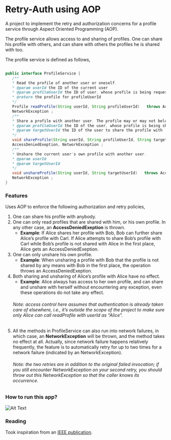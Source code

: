 # Retry-Auth using AOP
A project to implement the retry and authorization concerns for a profile service through Aspect Oriented Programming (AOP).

The profile service allows access to and sharing of profiles. One can share his profile with others, and can share with others the profiles he is shared with too.

The profile service is defined as follows,
```java

public interface ProfileService { 
   /**
   * Read the profile of another user or oneself.
   * @param userId the ID of the current user
   * @param profileUserId the ID of user, whose profile is being requested
   * @return the profile for profileUserId
   */
   Profile readProfile(String userId, String profileUserId)   throws AccessDeniedExeption,
   NetworkException ;
   /**
   * Share a profile with another user. The profile may or may not belong to the current user. * @param userId the ID of the current user
   * @param profileUserId the ID of the user, whose profile is being shared
   * @param targetUserId the ID of the user to share the profile with
   */
   void shareProfile(String userId, String profileUserId, String targetUserId)   throws
   AccessDeniedExeption, NetworkException ;
   /**
   * Unshare the current user's own profile with another user.
   * @param userId
   * @param targetUserId
   */
   void unshareProfile(String userId, String targetUserId)   throws AccessDeniedExeption,
   NetworkException ; 
}
```
### Features
Uses AOP to enforce the following authorization and retry policies,
1. One can share his profile with anybody.
2. One can only read profiles that are shared with him, or his own profile. In any other case, an **AccessDeniedExeption** is thrown.
    * **Example**: If Alice shares her profile with Bob, Bob can further share Alice’s profile with Carl. If Alice attempts to share Bob’s profile with Carl while Bob’s profile is not shared with Alice in the first place, Alice gets an AccessDeniedExeption.
3. One can only unshare his own profile. 
    * **Example**: When unsharing a profile with Bob that the profile is not shared by any means with Bob in the first place, the operation throws an AccessDeniedExeption.
4. Both sharing and unsharing of Alice’s profile with Alice have no effect.
    * **Example**: Alice always has access to her own profile, and can share and unshare with herself without encountering any exception, even these operations do not take any effect.
   ###### Note: access control here assumes that authentication is already taken care of elsewhere, i.e., it’s outside the scope of the project to make sure only Alice can call readProfile with userId as “Alice”.    
5. All the methods in ProfileService can also run into network failures, in which case, an **NetworkException**  will be thrown, and the method takes no effect at all. Actually, since network failure happens relatively frequently, the feature is to automatically retry for up to two times for a network failure (indicated by an NetworkException). 
   ###### Note: the two retries are in addition to the original failed invocation; if you still encounter NetworkException on your second retry, you should throw out this NetworkException so that the caller knows its occurrence.
 
### How to run this app?
![Alt Text](https://github.com/nilamdeka23/Aspect/blob/master/gif/AOP.gif)

### Reading
Took inspiration from an [IEEE publication](http://ieeexplore.ieee.org/document/5234317/).


    
    
